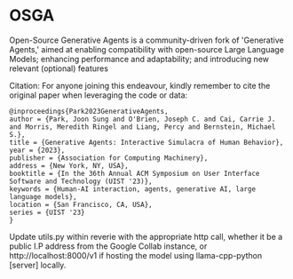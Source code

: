 # OSGA
Open-Source Generative Agents is a community-driven fork of 'Generative Agents,' aimed at enabling compatibility with open-source Large Language Models; enhancing performance and adaptability; and introducing new relevant (optional) features

Citation: For anyone joining this endeavour, kindly remember to cite the original paper when leveraging the code or data:
```
@inproceedings{Park2023GenerativeAgents,
author = {Park, Joon Sung and O'Brien, Joseph C. and Cai, Carrie J. and Morris, Meredith Ringel and Liang, Percy and Bernstein, Michael S.},
title = {Generative Agents: Interactive Simulacra of Human Behavior},
year = {2023},
publisher = {Association for Computing Machinery},
address = {New York, NY, USA},
booktitle = {In the 36th Annual ACM Symposium on User Interface Software and Technology (UIST '23)},
keywords = {Human-AI interaction, agents, generative AI, large language models},
location = {San Francisco, CA, USA},
series = {UIST '23}
}
```
Update utils.py within reverie with the appropriate http call, whether it be a public I.P address from the Google Collab instance, or http://localhost:8000/v1 if hosting the model using llama-cpp-python [server] locally.
